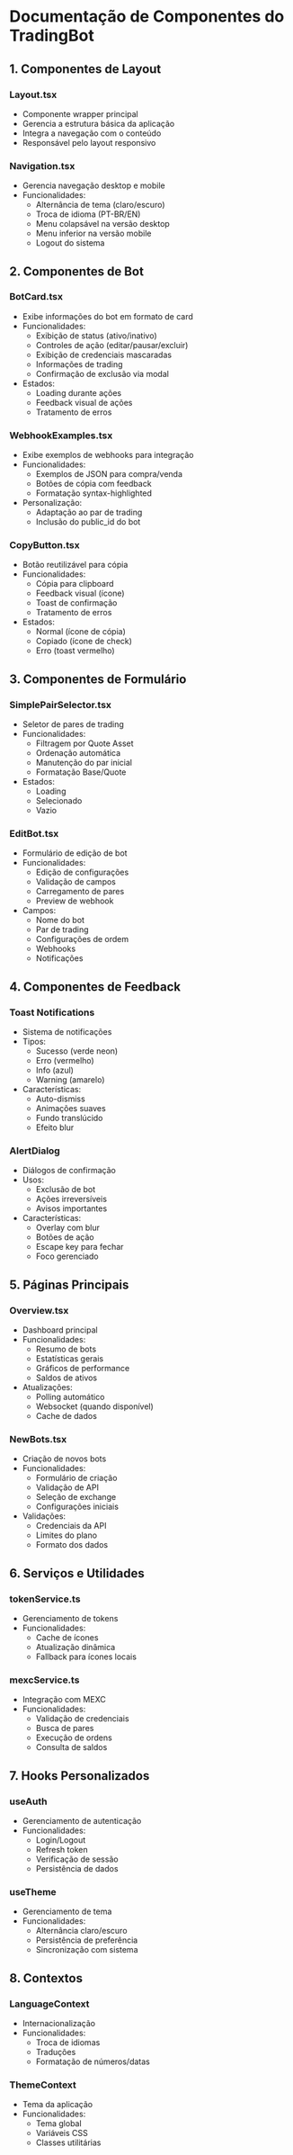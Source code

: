 # Documentação de Componentes do TradingBot

## 1. Componentes de Layout

### Layout.tsx
- Componente wrapper principal
- Gerencia a estrutura básica da aplicação
- Integra a navegação com o conteúdo
- Responsável pelo layout responsivo

### Navigation.tsx
- Gerencia navegação desktop e mobile
- Funcionalidades:
  - Alternância de tema (claro/escuro)
  - Troca de idioma (PT-BR/EN)
  - Menu colapsável na versão desktop
  - Menu inferior na versão mobile
  - Logout do sistema

## 2. Componentes de Bot

### BotCard.tsx
- Exibe informações do bot em formato de card
- Funcionalidades:
  - Exibição de status (ativo/inativo)
  - Controles de ação (editar/pausar/excluir)
  - Exibição de credenciais mascaradas
  - Informações de trading
  - Confirmação de exclusão via modal
- Estados:
  - Loading durante ações
  - Feedback visual de ações
  - Tratamento de erros

### WebhookExamples.tsx
- Exibe exemplos de webhooks para integração
- Funcionalidades:
  - Exemplos de JSON para compra/venda
  - Botões de cópia com feedback
  - Formatação syntax-highlighted
- Personalização:
  - Adaptação ao par de trading
  - Inclusão do public_id do bot

### CopyButton.tsx
- Botão reutilizável para cópia
- Funcionalidades:
  - Cópia para clipboard
  - Feedback visual (ícone)
  - Toast de confirmação
  - Tratamento de erros
- Estados:
  - Normal (ícone de cópia)
  - Copiado (ícone de check)
  - Erro (toast vermelho)

## 3. Componentes de Formulário

### SimplePairSelector.tsx
- Seletor de pares de trading
- Funcionalidades:
  - Filtragem por Quote Asset
  - Ordenação automática
  - Manutenção do par inicial
  - Formatação Base/Quote
- Estados:
  - Loading
  - Selecionado
  - Vazio

### EditBot.tsx
- Formulário de edição de bot
- Funcionalidades:
  - Edição de configurações
  - Validação de campos
  - Carregamento de pares
  - Preview de webhook
- Campos:
  - Nome do bot
  - Par de trading
  - Configurações de ordem
  - Webhooks
  - Notificações

## 4. Componentes de Feedback

### Toast Notifications
- Sistema de notificações
- Tipos:
  - Sucesso (verde neon)
  - Erro (vermelho)
  - Info (azul)
  - Warning (amarelo)
- Características:
  - Auto-dismiss
  - Animações suaves
  - Fundo translúcido
  - Efeito blur

### AlertDialog
- Diálogos de confirmação
- Usos:
  - Exclusão de bot
  - Ações irreversíveis
  - Avisos importantes
- Características:
  - Overlay com blur
  - Botões de ação
  - Escape key para fechar
  - Foco gerenciado

## 5. Páginas Principais

### Overview.tsx
- Dashboard principal
- Funcionalidades:
  - Resumo de bots
  - Estatísticas gerais
  - Gráficos de performance
  - Saldos de ativos
- Atualizações:
  - Polling automático
  - Websocket (quando disponível)
  - Cache de dados

### NewBots.tsx
- Criação de novos bots
- Funcionalidades:
  - Formulário de criação
  - Validação de API
  - Seleção de exchange
  - Configurações iniciais
- Validações:
  - Credenciais da API
  - Limites do plano
  - Formato dos dados

## 6. Serviços e Utilidades

### tokenService.ts
- Gerenciamento de tokens
- Funcionalidades:
  - Cache de ícones
  - Atualização dinâmica
  - Fallback para ícones locais

### mexcService.ts
- Integração com MEXC
- Funcionalidades:
  - Validação de credenciais
  - Busca de pares
  - Execução de ordens
  - Consulta de saldos

## 7. Hooks Personalizados

### useAuth
- Gerenciamento de autenticação
- Funcionalidades:
  - Login/Logout
  - Refresh token
  - Verificação de sessão
  - Persistência de dados

### useTheme
- Gerenciamento de tema
- Funcionalidades:
  - Alternância claro/escuro
  - Persistência de preferência
  - Sincronização com sistema

## 8. Contextos

### LanguageContext
- Internacionalização
- Funcionalidades:
  - Troca de idiomas
  - Traduções
  - Formatação de números/datas

### ThemeContext
- Tema da aplicação
- Funcionalidades:
  - Tema global
  - Variáveis CSS
  - Classes utilitárias 